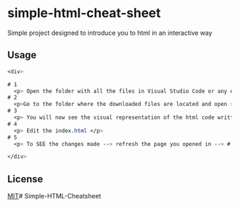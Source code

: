 # simple-html-cheat-sheet

Simple project designed to introduce you to html in an interactive way





## Usage
```css
<div>

# 1
  <p> Open the folder with all the files in Visual Studio Code or any editor of choice of your choice. </p>
# 2
  <p>Go to the folder where the downloaded files are located and open > index.html in a browser. </p>
# 3 
  <p> You will now see the visual representation of the html code written. </p>
# 4
  <p> Edit the index.html </p>
# 5
  <p> To SEE the changes made --> refresh the page you opened in --> # 2 </p>

</div>
```


## License

[MIT](https://choosealicense.com/licenses/mit/)# Simple-HTML-Cheatsheet
